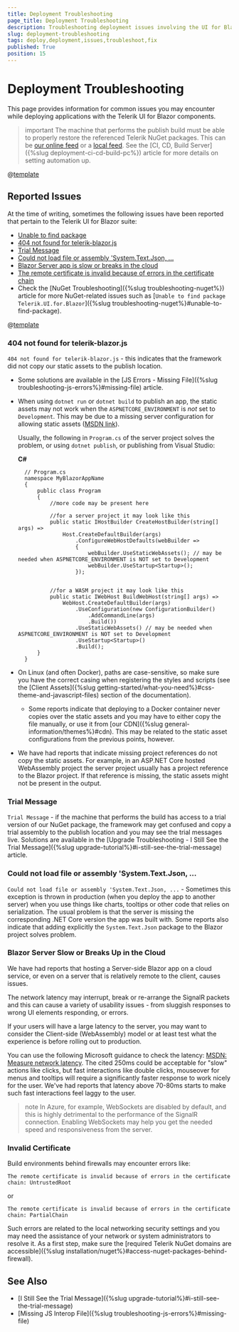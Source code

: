 ```yaml
---
title: Deployment Troubleshooting
page_title: Deployment Troubleshooting
description: Troubleshooting deployment issues involving the UI for Blazor suite.
slug: deployment-troubleshooting
tags: deploy,deployment,issues,troubleshoot,fix
published: True
position: 15
---
```


# Deployment Troubleshooting

This page provides information for common issues you may encounter while deploying applications with the Telerik UI for Blazor components.

>important The machine that performs the publish build must be able to properly restore the referenced Telerik NuGet packages. This can be [our online feed](../installation/nuget) or a [local feed](../installation/zip). See the [CI, CD, Build Server]({%slug deployment-ci-cd-build-pc%}) article for more details on setting automation up.

@[template](/_contentTemplates/common/general-info.md#status-telerik-com)

## Reported Issues

At the time of writing, sometimes the following issues have been reported that pertain to the Telerik UI for Blazor suite:

* [Unable to find package]()
* [404 not found for telerik-blazor.js](#404-not-found-for-telerik-blazorjs)
* [Trial Message](#trial-message)
* [Could not load file or assembly 'System.Text.Json, ...](#could-not-load-file-or-assembly-systemtextjson-)
* [Blazor Server app is slow or breaks in the cloud](#blazor-server-slow-or-breaks-up-in-the-cloud)
* [The remote certificate is invalid because of errors in the certificate chain](#invalid-certificate)
* Check the [NuGet Troubleshooting]({%slug troubleshooting-nuget%}) article for more NuGet-related issues such as [`Unable to find package Telerik.UI.for.Blazor`]({%slug troubleshooting-nuget%}#unable-to-find-package).

@[template](/_contentTemplates/common/general-info.md#ci-cd-support)

### 404 not found for telerik-blazor.js

`404 not found for telerik-blazor.js` - this indicates that the framework did not copy our static assets to the publish location.

* Some solutions are available in the [JS Errors - Missing File]({%slug troubleshooting-js-errors%}#missing-file) article.

* When using `dotnet run` or `dotnet build` to publish an app, the static assets may not work when the `ASPNETCORE_ENVIRONMENT` is _not_ set to `Development`. This may be due to a missing server configuration for allowing static assets ([MSDN link](https://docs.microsoft.com/en-us/aspnet/core/razor-pages/ui-class?view=aspnetcore-3.1&tabs=visual-studio#consume-content-from-a-referenced-rcl)). 

    Usually, the following in `Program.cs` of the server project solves the problem, or using `dotnet publish`, or publishing from Visual Studio:
    
    **C#**

    
        // Program.cs
        namespace MyBlazorAppName
        {
            public class Program
            {
                //more code may be present here
                
                //for a server project it may look like this
                public static IHostBuilder CreateHostBuilder(string[] args) =>
                    Host.CreateDefaultBuilder(args)
                        .ConfigureWebHostDefaults(webBuilder =>
                        {
                            webBuilder.UseStaticWebAssets(); // may be needed when ASPNETCORE_ENVIRONMENT is NOT set to Development
                            webBuilder.UseStartup<Startup>();
                        });


                //for a WASM project it may look like this
                public static IWebHost BuildWebHost(string[] args) =>
                    WebHost.CreateDefaultBuilder(args)
                        .UseConfiguration(new ConfigurationBuilder()
                            .AddCommandLine(args)
                            .Build())
                        .UseStaticWebAssets() // may be needed when ASPNETCORE_ENVIRONMENT is NOT set to Development
                        .UseStartup<Startup>()
                        .Build();
            }
        }

* On Linux (and often Docker), paths are case-sensitive, so make sure you have the correct casing when registering the styles and scripts (see the [Client Assets]({%slug getting-started/what-you-need%}#css-theme-and-javascript-files) section of the documentation).

    * Some reports indicate that deploying to a Docker container never copies over the static assets and you may have to either copy the file manually, or use it from [our CDN]({%slug general-information/themes%}#cdn). This may be related to the static asset configurations from the previous points, however.

* We have had reports that indicate missing project references do not copy the static assets. For example, in an ASP.NET Core hosted WebAssembly project the server project usually has a project reference to the Blazor project. If that reference is missing, the static assets might not be present in the output.


### Trial Message

`Trial Message` - if the machine that performs the build has access to a trial version of our NuGet package, the framework may get confused and copy a trial assembly to the publish location and you may see the trial messages live. Solutions are available in the [Upgrade Troubleshooting - I Still See the Trial Message]({%slug upgrade-tutorial%}#i-still-see-the-trial-message) article.

### Could not load file or assembly 'System.Text.Json, ...

`Could not load file or assembly 'System.Text.Json, ...` - Sometimes this exception is thrown in production (when you deploy the app to another server) when you use things like charts, tooltips or other code that relies on serialization. The usual problem is that the server is missing the corresponding .NET Core version the app was built with. Some reports also indicate that adding explicitly the `System.Text.Json` package to the Blazor project solves problem.

### Blazor Server Slow or Breaks Up in the Cloud

We have had reports that hosting a Server-side Blazor app on a cloud service, or even on a server that is relatively remote to the client, causes issues. 

The network latency may interrupt, break or re-arrange the SignalR packets and this can cause a variety of usability issues - from sluggish responses to wrong UI elements responding, or errors. 

If your users will have a large latency to the server, you may want to consider the Client-side (WebAssembly) model or at least test what the experience is before rolling out to production.

You can use the following Microsoft guidance to check the latency: <a href="https://docs.microsoft.com/en-us/aspnet/core/blazor/host-and-deploy/server?view=aspnetcore-5.0#measure-network-latency" target="_blank">MSDN: Measure network latency</a>. The cited 250ms could be acceptable for "slow" actions like clicks, but fast interactions like double clicks, mouseover for menus and tooltips will require a significantly faster response to work nicely for the user. We've had reports that latency above 70-80ms starts to make such fast interactions feel laggy to the user.

>note In Azure, for example, WebSockets are disabled by default, and this is highly detrimental to the performance of the SignalR connection. Enabling WebSockets may help you get the needed speed and responsiveness from the server.


### Invalid Certificate

Build environments behind firewalls may encounter errors like:

`The remote certificate is invalid because of errors in the certificate chain: UntrustedRoot`

or

`The remote certificate is invalid because of errors in the certificate chain: PartialChain`

Such errors are related to the local networking security settings and you may need the assistance of your network or system administrators to resolve it. As a first step, make sure the [required Telerik NuGet domains are accessible]({%slug installation/nuget%}#access-nuget-packages-behind-firewall).


## See Also

* [I Still See the Trial Message]({%slug upgrade-tutorial%}#i-still-see-the-trial-message)
* [Missing JS Interop File]({%slug troubleshooting-js-errors%}#missing-file) 
